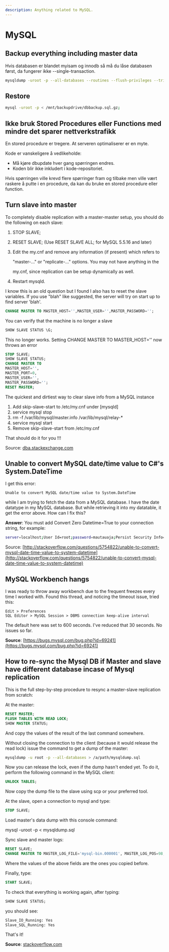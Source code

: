```yaml
---
description: Anything related to MySQL.
---
```


# MySQL

## Backup everything including master data

Hvis databasen er blandet myisam og innodb så må du låse databasen først, da fungerer ikke --single-transaction.

```bash
mysqldump -uroot -p --all-databases --routines --flush-privileges --triggers --events --master-data=1 --quick | gzip -1 > ./dbbackup.sql.gz;
```

## Restore

```bash
mysql -uroot -p < /mnt/backupdrive/dbbackup.sql.gz;
```

## Ikke bruk Stored Procedures eller Functions med mindre det sparer nettverkstrafikk

En stored procedure er tregere. At serveren optimaliserer er en myte.

Kode er vanskeligere å vedlikeholde:

* Må kjøre dbupdate hver gang spørringen endres.
* Koden blir ikke inkludert i kode-repositoriet.

Hvis spørringen ville krevd flere spørringer fram og tilbake men ville vært raskere å putte i en procedure, da kan du bruke en stored procedure eller function.

## Turn slave into master

To completely disable replication with a master-master setup, you should do the following on each slave:

1. STOP SLAVE;
2. RESET SLAVE; \(Use RESET SLAVE ALL; for MySQL 5.5.16 and later\)
3. Edit the my.cnf and remove any information \(if present\) which refers to

   "master-..." or "replicate-..." options. You may not have anything in the

   my.cnf, since replication can be setup dynamically as well.

4. Restart mysqld.

I know this is an old question but I found I also has to reset the slave variables. If you use "blah" like suggested, the server will try on start up to find server 'blah'.

```sql
CHANGE MASTER TO MASTER_HOST='',MASTER_USER='',MASTER_PASSWORD='';
```

You can verify that the machine is no longer a slave

```sql
SHOW SLAVE STATUS \G;
```

This no longer works. Setting CHANGE MASTER TO MASTER\_HOST='' now throws an error

```sql
STOP SLAVE;
SHOW SLAVE STATUS;
CHANGE MASTER TO
MASTER_HOST='',
MASTER_PORT=0,
MASTER_USER='',
MASTER_PASSWORD='';
RESET MASTER;
```

The quickest and dirtiest way to clear slave info from a MySQL instance

1. Add skip-slave-start to /etc/my.cnf under \[mysqld\]
2. service mysql stop
3. rm -f /var/lib/mysql/master.info /var/lib/mysql/relay-\*
4. service mysql start
5. Remove skip-slave-start from /etc/my.cnf

That should do it for you !!!

Source: [dba.stackexchange.com](http://dba.stackexchange.com/questions/21087/how-to-change-a-mysql-previous-slave-to-be-a-master-and-remove-slave-status-info)

## Unable to convert MySQL date/time value to C\#'s System.DateTime

I get this error:

```text
Unable to convert MySQL date/time value to System.DateTime
```

while I am trying to fetch the data from a MySQL database. I have the date datatype in my MySQL database. But while retrieving it into my datatable, it get the error above. How can I fix this?

**Answer**: You must add Convert Zero Datetime=True to your connection string, for example:

```bash
server=localhost;User Id=root;password=mautauaja;Persist Security Info=True;database=test;Convert Zero Datetime=True
```

Source: [http://stackoverflow.com/questions/5754822/unable-to-convert-mysql-date-time-value-to-system-datetime](http://stackoverflow.com/questions/5754822/unable-to-convert-mysql-date-time-value-to-system-datetime)

## MySQL Workbench hangs

I was ready to throw away workbench due to the frequent freezes every time I worked with. Found this thread, and noticing the timeout issue, tried this:

```text
Edit > Preferences
SQL Editor > MySQL Session > DBMS connection keep-alive interval
```

The default here was set to 600 seconds. I've reduced that 30 seconds. No issues so far.

**Source**: [https://bugs.mysql.com/bug.php?id=69241](https://bugs.mysql.com/bug.php?id=69241)

## How to re-sync the Mysql DB if Master and slave have different database incase of Mysql replication

This is the full step-by-step procedure to resync a master-slave replication from scratch:

At the master:

```sql
RESET MASTER;
FLUSH TABLES WITH READ LOCK;
SHOW MASTER STATUS;
```

And copy the values of the result of the last command somewhere.

Without closing the connection to the client \(because it would release the read lock\) issue the command to get a dump of the master:

```bash
mysqldump -u root -p --all-databases > /a/path/mysqldump.sql
```

Now you can release the lock, even if the dump hasn't ended yet. To do it, perform the following command in the MySQL client:

```sql
UNLOCK TABLES;
```

Now copy the dump file to the slave using scp or your preferred tool.

At the slave, open a connection to mysql and type:

```sql
STOP SLAVE;
```

Load master's data dump with this console command:

mysql -uroot -p &lt; mysqldump.sql

Sync slave and master logs:

```sql
RESET SLAVE;
CHANGE MASTER TO MASTER_LOG_FILE='mysql-bin.000001', MASTER_LOG_POS=98;
```

Where the values of the above fields are the ones you copied before.

Finally, type:

```sql
START SLAVE;
```

To check that everything is working again, after typing:

```sql
SHOW SLAVE STATUS;
```

you should see:

```bash
Slave_IO_Running: Yes
Slave_SQL_Running: Yes
```

That's it!

**Source**: [stackoverflow.com](http://stackoverflow.com/questions/2366018/how-to-re-sync-the-mysql-db-if-master-and-slave-have-different-database-incase-o)


